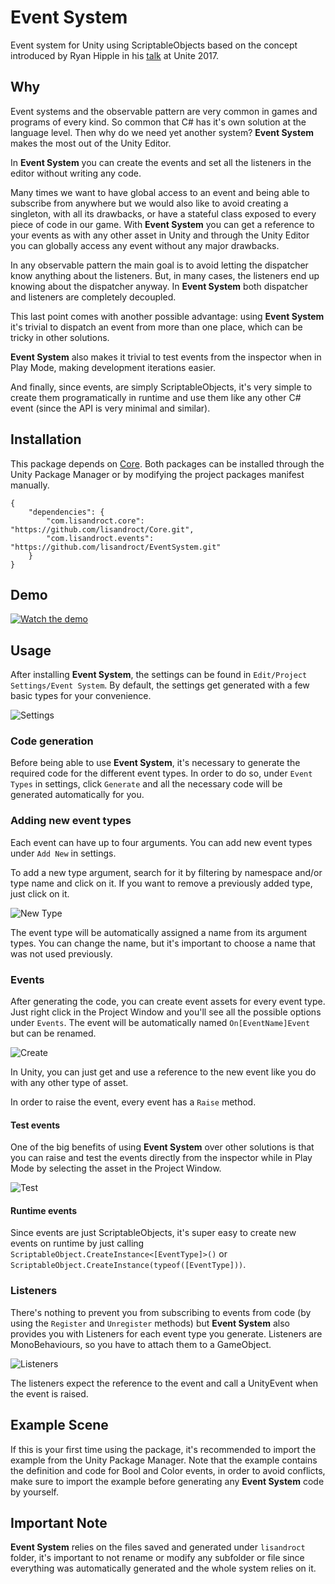 # Event System
Event system for Unity using ScriptableObjects based on the concept introduced by Ryan Hipple in his [talk](https://www.youtube.com/watch?v=raQ3iHhE_Kk) at Unite 2017.

## Why
Event systems and the observable pattern are very common in games and programs of every kind. So common that C# has it's own solution at the language level. Then why do we need yet another system? **Event System** makes the most out of the Unity Editor.

In **Event System** you can create the events and set all the listeners in the editor without writing any code.

 Many times we want to have global access to an event and being able to subscribe from anywhere but we would also like to avoid creating a singleton, with all its drawbacks, or have a stateful class exposed to every piece of code in our game. With **Event System** you can get a reference to your events as with any other asset in Unity and through the Unity Editor you can globally access any event without any major drawbacks.

In any observable pattern the main goal is to avoid letting the dispatcher know anything about the listeners. But, in many cases, the listeners end up knowing about the dispatcher anyway. In **Event System** both dispatcher and listeners are completely decoupled.

This last point comes with another possible advantage: using **Event System** it's trivial to dispatch an event from more than one place, which can be tricky in other solutions.

**Event System**  also makes it trivial to test events from the inspector when in Play Mode, making development iterations easier.

And finally, since events, are simply ScriptableObjects, it's very simple to create them programatically in runtime and use them like any other C# event (since the API is very minimal and similar).

## Installation
This package depends on [Core](https://github.com/lisandroct/Core). Both packages can be installed through the Unity Package Manager or by modifying the project packages manifest manually.
```
{
    "dependencies": {
        "com.lisandroct.core": "https://github.com/lisandroct/Core.git",
        "com.lisandroct.events": "https://github.com/lisandroct/EventSystem.git"
    }
}
```

## Demo
[![Watch the demo](Readme~/00.png "Watch the demo")](https://youtu.be/fPYVs0fG6IM)

## Usage
After installing **Event System**, the settings can be found in `Edit/Project Settings/Event System`. By default, the settings get generated with a few basic types for your convenience.

![Settings](Readme~/01.png "Settings")

### Code generation
Before being able to use **Event System**, it's necessary to generate the required code for the different event types. In order to do so, under `Event Types` in settings, click `Generate` and all the necessary code will be generated automatically for you.

### Adding new event types
Each event can have up to four arguments. You can add new event types under `Add New` in settings.

To add a new type argument, search for it by filtering by namespace and/or type name and click on it. If you want to remove a previously added type, just click on it.

![New Type](Readme~/02.png "New Type")

The event type will be automatically assigned a name from its argument types. You can change the name, but it's important to choose a name that was not used previously.

### Events
After generating the code, you can create event assets for every event type. Just right click in the Project Window and you'll see all the possible options under `Events`. The event will be automatically named `On[EventName]Event` but can be renamed.

![Create](Readme~/03.png "Create")

In Unity, you can just get and use a reference to the new event like you do with any other type of asset.

In order to raise the event, every event has a `Raise` method.

#### Test events
One of the big benefits of using **Event System** over other solutions is that you can raise and test the events directly from the inspector while in Play Mode by selecting the asset in the Project Window.

![Test](Readme~/04.png "Test")

#### Runtime events
Since events are just ScriptableObjects, it's super easy to create new events on runtime by just calling `ScriptableObject.CreateInstance<[EventType]>()` or `ScriptableObject.CreateInstance(typeof([EventType]))`.

### Listeners
There's nothing to prevent you from subscribing to events from code (by using the `Register` and `Unregister` methods) but **Event System** also provides you with Listeners for each event type you generate. Listeners are MonoBehaviours, so you have to attach them to a GameObject.

![Listeners](Readme~/05.png "Listeners")

The listeners expect the reference to the event and call a UnityEvent when the event is raised.

## Example Scene
If this is your first time using the package, it's recommended to import the example from the Unity Package Manager. Note that the example contains the definition and code for Bool and Color events, in order to avoid conflicts, make sure to import the example before generating any **Event System** code by yourself.

## Important Note
**Event System** relies on the files saved and generated under `lisandroct` folder, it's important to not rename or modify any subfolder or file since everything was automatically generated and the whole system relies on it.
